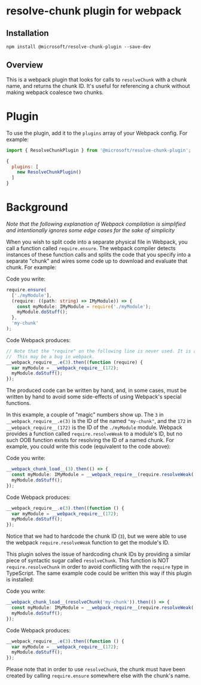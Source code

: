 # resolve-chunk plugin for webpack

## Installation

`npm install @microsoft/resolve-chunk-plugin --save-dev`

## Overview

This is a webpack plugin that looks for calls to `resolveChunk` with a chunk name, and returns the
chunk ID. It's useful for referencing a chunk without making webpack coalesce two chunks.

# Plugin

To use the plugin, add it to the `plugins` array of your Webpack config. For example:

```JavaScript
import { ResolveChunkPlugin } from '@microsoft/resolve-chunk-plugin';

{
  plugins: [
    new ResolveChunkPlugin()
  ]
}
```

# Background

*Note that the following explanation of Webpack compilation is simplified and intentionally
ignores some edge cases for the sake of simplicity*

When you wish to split code into a separate physical file in Webpack, you call a function
called `require.ensure`. The webpack compiler detects instances of these function calls
and splits the code that you specify into a separate "chunk" and wires some code up to
download and evaluate that chunk. For example:

Code you write:
```TypeScript
require.ensure(
  ['./myModule'],
  (require: ((path: string) => IMyModule)) => {
    const myModule: IMyModule = require('./myModule');
    myModule.doStuff();
  },
  'my-chunk'
);
```

Code Webpack produces:
```JavaScript
// Note that the "require" on the following line is never used. It is actually passed as undefined.
//  This may be a bug in webpack.
__webpack_require__.e(3).then((function (require) {
  var myModule = __webpack_require__(172);
  myModule.doStuff();
});
```

The produced code can be written by hand, and, in some cases, must be written by hand to
avoid some side-effects of using Webpack's special functions.

In this example, a couple of "magic" numbers show up. The `3` in `__webpack_require__.e(3)` is
the ID of the named `"my-chunk"`, and the `172` in `__webpack_require__(172)` is the ID of the
`./myModule` module. Webpack provides a function called `require.resolveWeak` to a module's ID,
but no such OOB function exists for resolving the ID of a named chunk. For example, you could
write this code (equivalent to the code above):

Code you write:
```TypeScript
__webpack_chunk_load__(3).then(() => {
  const myModule: IMyModule = __webpack_require__(require.resolveWeak('./myModule');
  myModule.doStuff();
});
```

Code Webpack produces:
```JavaScript
__webpack_require__.e(3).then((function () {
  var myModule = __webpack_require__(172);
  myModule.doStuff();
});
```

Notice that we had to hardcode the chunk ID (`3`), but we were able to use the webpack
`require.resolveWeak` function to get the module's ID.

This plugin solves the issue of hardcoding chunk IDs by providing a similar piece of syntactic
sugar called `resolveChunk`. This function is NOT `require.resolveChunk` in order to avoid
conflicting with the `require` type in TypeScript. The same example code could be written
this way if this plugin is installed:

Code you write:
```TypeScript
__webpack_chunk_load__(resolveChunk('my-chunk')).then(() => {
  const myModule: IMyModule = __webpack_require__(require.resolveWeak('./myModule');
  myModule.doStuff();
});
```

Code Webpack produces:
```JavaScript
__webpack_require__.e(3).then((function () {
  var myModule = __webpack_require__(172);
  myModule.doStuff();
});
```

Please note that in order to use `resolveChunk`, the chunk must have been created by calling
`require.ensure` somewhere else with the chunk's name.

